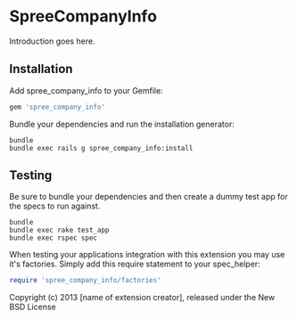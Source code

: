 SpreeCompanyInfo
================

Introduction goes here.

Installation
------------

Add spree_company_info to your Gemfile:

```ruby
gem 'spree_company_info'
```

Bundle your dependencies and run the installation generator:

```shell
bundle
bundle exec rails g spree_company_info:install
```

Testing
-------

Be sure to bundle your dependencies and then create a dummy test app for the specs to run against.

```shell
bundle
bundle exec rake test_app
bundle exec rspec spec
```

When testing your applications integration with this extension you may use it's factories.
Simply add this require statement to your spec_helper:

```ruby
require 'spree_company_info/factories'
```

Copyright (c) 2013 [name of extension creator], released under the New BSD License
